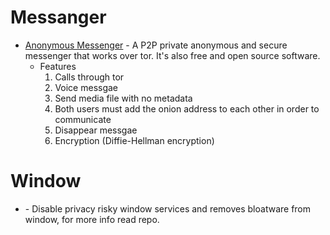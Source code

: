 # Messanger

* [Anonymous Messenger](https://anonymousmessenger.ly/) - A P2P private anonymous and secure messenger that works over tor. It's also free and open source software.
  - Features
    1. Calls through tor
    1. Voice messgae
    1. Send media file with no metadata
    1. Both users must add the onion address to each other in order to communicate
    1. Disappear messgae
    1. Encryption (Diffie-Hellman encryption)

# Window

* [ ](https://github.com/builtbybel/privatezilla) - Disable privacy risky window services and removes bloatware from window, for more info read repo.